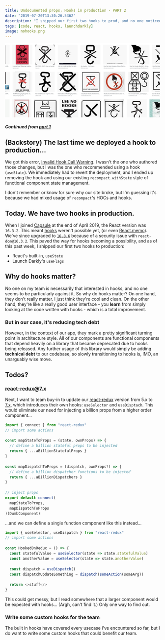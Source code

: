 ```yaml
---
title: Undocumented props; Hooks in production - PART 2
date: "2019-07-20T13:30:26.536Z"
description: "I shipped our first two hooks to prod, and no one noticed... which is great because nothing broke."
tags: [code, react, hooks, launchdarkly]
image: nohooks.png
---
```


![nohooks](./nohooks.png)

##### Continued from [part 1](/july-18-2019)

## (Backstory) The last time we deployed a hook to production...

We got this error, [Invalid Hook Call Warning](https://reactjs.org/warnings/invalid-hook-call-warning.html). I wasn't the one who authored those changes, but I was the one who recommended using a hook (`useState`). We immediately had to revert the deployment, and I ended up removing the hook and using our existing `recompact.withState` style of functional component state management.

I don't remember or know for sure why our site broke, but I'm guessing it's because we had mixed usage of `recompact`'s HOCs and hooks.

## Today. We have two hooks in production.

When I joined [Capsule](https://www.capsulecares.com) at the end of April 2019, the React version was `16.3.2`. This meant [hooks](https://reactjs.org/docs/hooks-intro.html) weren't possible yet, (or even [React.memo](https://reactjs.org/docs/react-api.html#reactmemo)). We've since upgraded to <code>[16.8.6](https://github.com/facebook/react/blob/master/CHANGELOG.md#1686-march-27-2019)</code> because of a security issue with `react-dom@16.3.2`. This paved the way for hooks becoming a possibility, and as of this past week, I shipped our first two hooks to production:

- React's built-in, `useState`
- Launch Darkly's `useFlags`

## Why do hooks matter?

No one on my team is necessarily that interested in hooks, and no one seems to be particularly against it. So why do hooks matter? On one hand, they don't really matter. I just think they're cool and clean. On the other hand, they're like a really good user interface - you **learn** from simply looking at the code written with hooks - which is a total improvement.

### But in our case, it's reducing tech debt

However, in the context of our app, they mark a pretty significant turning point in architecture style. All of our components are functional components that depend heavily on a library that became deprecated due to hooks being released. Any further usage of this library would simply be adding **technical debt** to our codebase, so slowly transitioning to hooks is, IMO, an unarguably wise move.

## Todos?

### react-redux@7.x

Next, I want to team buy-in to update our [react-redux](https://react-redux.js.org/) version from 5.x to [7.x](https://github.com/reduxjs/react-redux/releases), which introduces their own hooks: `useSelector` and `useDisptach`. This would eliminate our need for injecting a billion props from a higher order component...

```javascript
import { connect } from "react-redux"
// import some actions

const mapStateToProps = (state, ownProps) => {
  // define a billion stateful props to be injected
  return { ...aBillionStatefulProps }
}

const mapDispatchToProps = (dispatch, ownProps?) => {
  // define a billion dispatcher functions to be injected
  return { ...aBillionDispatchers }
}

// inject props
export default connect(
  mapStateToProps,
  mapDispatchToProps
)(DumbComponent)
```

...and we can define a single function component like this instead...

```javascript
import { useSelector, useDispatch } from "react-redux"
// import some actions

const HookedOnRedux = () => {
  const statefulValue = useSelector(state => state.statefulValue)
  const anotherValue = useSelector(state => state.anotherValue)

  const dispatch = useDispatch()
  const dispatchUpdateSomething = dispatch(someAction(someArg))

  return <>stuff</>
}
```

This could get messy, but I read somewhere that a larger component would be expected with hooks... (Argh, can't find it.) Only one way to find out.

### Write some custom hooks for the team

The built in hooks have covered every usecase i've encountered so far, but I do want to write some custom hooks that could benefit our team.
